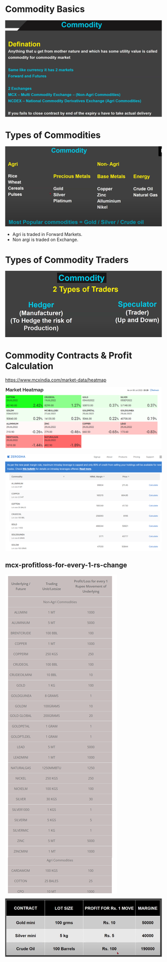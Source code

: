 # Commodity Basics
![](../files/007-currency_commodity.png) 

# Types of Commodities
![](../files/008-currency_commodity.png) 

* Agri is traded in Forward Markets.
* Non argi is traded on Exchange.

# Types of Commodity Traders

![](../files/009-currency_commodity.png) 

# Commodity Contracts & Profit Calculation

https://www.mcxindia.com/market-data/heatmap

![](../files/010-currency_commodity.png) 

![](../files/011-currency_commodity.png) 

## mcx-profitloss-for-every-1-rs-change

![](../files/012-currency_commodity.png) 

![](../files/013-currency_commodity.png) 